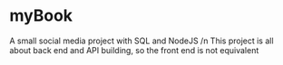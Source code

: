 # myBook
A small social media project with SQL and NodeJS /n
This project is all about back end and API building, so the front end is not equivalent

